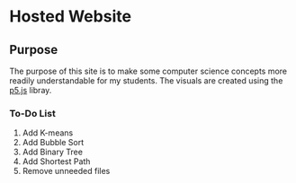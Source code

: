 # Hosted Website


## Purpose
  The purpose of this site is to make some computer science concepts more readily understandable for my students. The visuals are created using the [p5.js](https://p5js.org/) libray.

### To-Do List
1. Add K-means
2. Add Bubble Sort
3. Add Binary Tree
4. Add Shortest Path
5. Remove unneeded files
